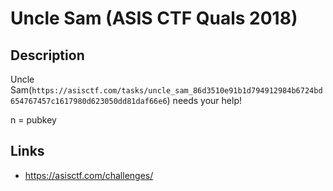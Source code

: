 # Uncle Sam (ASIS CTF Quals 2018)

## Description
>>>
Uncle Sam(`https://asisctf.com/tasks/uncle_sam_86d3510e91b1d794912984b6724bd654767457c1617980d623050dd81daf66e6`) needs your help!

n = pubkey
>>>

## Links
* https://asisctf.com/challenges/
